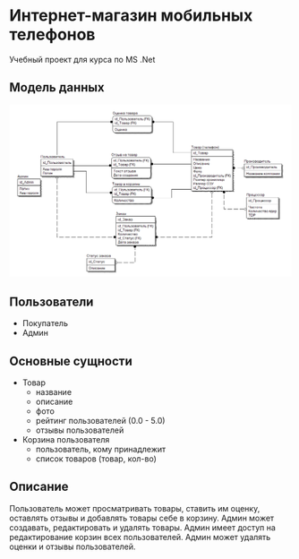 # Интернет-магазин мобильных телефонов
Учебный проект для курса по MS .Net

## Модель данных
![](model.png)

## Пользователи
- Покупатель
- Админ

## Основные сущности
- Товар
  - название
  - описание
  - фото
  - рейтинг пользователей (0.0 - 5.0)
  - отзывы пользователей
- Корзина пользователя
  - пользователь, кому принадлежит
  - список товаров (товар, кол-во)

## Описание
Пользователь может просматривать товары, ставить им оценку, оставлять отзывы и добавлять товары себе в корзину.
Админ может создавать, редактировать и удалять товары. Админ имеет доступ на редактирование корзин всех пользователей. Админ может удалять оценки и отзывы пользователей.
